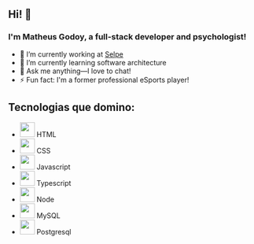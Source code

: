 ## Hi! 👋  

### I'm Matheus Godoy, a full-stack developer and psychologist!  

- 🔭 I’m currently working at [Selpe](https://www.gruposelpe.com.br/)  
- 🌱 I’m currently learning software architecture  
- 💬 Ask me anything—I love to chat!  
- ⚡ Fun fact: I'm a former professional eSports player!


## Tecnologias que domino:
 
 - <img src="https://cdn.jsdelivr.net/gh/devicons/devicon@latest/icons/html5/html5-original.svg" width="30px"/> HTML
 - <img src="https://cdn.jsdelivr.net/gh/devicons/devicon@latest/icons/css3/css3-original.svg"  width="30px" /> CSS
 - <img src="https://cdn.jsdelivr.net/gh/devicons/devicon@latest/icons/javascript/javascript-original.svg"  width="30px" /> Javascript
 - <img src="https://cdn.jsdelivr.net/gh/devicons/devicon@latest/icons/typescript/typescript-original.svg"  width="30px" /> Typescript
 - <img src="https://cdn.jsdelivr.net/gh/devicons/devicon@latest/icons/nodejs/nodejs-original-wordmark.svg"  width="30px" /> Node
 - <img src="https://cdn.jsdelivr.net/gh/devicons/devicon@latest/icons/mysql/mysql-original-wordmark.svg"  width="30px" /> MySQL
 - <img src="https://cdn.jsdelivr.net/gh/devicons/devicon@latest/icons/postgresql/postgresql-original-wordmark.svg"  width="30px" /> Postgresql
  
  
  
  
          
          
          

